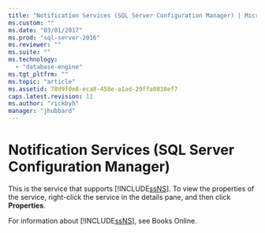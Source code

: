```yaml
---
title: "Notification Services (SQL Server Configuration Manager) | Microsoft Docs"
ms.custom: ""
ms.date: "03/01/2017"
ms.prod: "sql-server-2016"
ms.reviewer: ""
ms.suite: ""
ms.technology: 
  - "database-engine"
ms.tgt_pltfrm: ""
ms.topic: "article"
ms.assetid: 78d9f0e8-eca8-458e-a1ad-29ffa0838ef7
caps.latest.revision: 11
ms.author: "rickbyh"
manager: "jhubbard"
---
```

# Notification Services (SQL Server Configuration Manager)
  This is the service that supports [!INCLUDE[ssNS](../../tools/configuration-manager/includes/ssns-md.md)]. To view the properties of the service, right-click the service in the details pane, and then click **Properties**.  
  
 For information about [!INCLUDE[ssNS](../../tools/configuration-manager/includes/ssns-md.md)], see Books Online.  
  
  